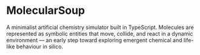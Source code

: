 # MolecularSoup
A minimalist artificial chemistry simulator built in TypeScript. Molecules are represented as symbolic entities that move, collide, and react in a dynamic environment — an early step toward exploring emergent chemical and life-like behaviour in silico.
